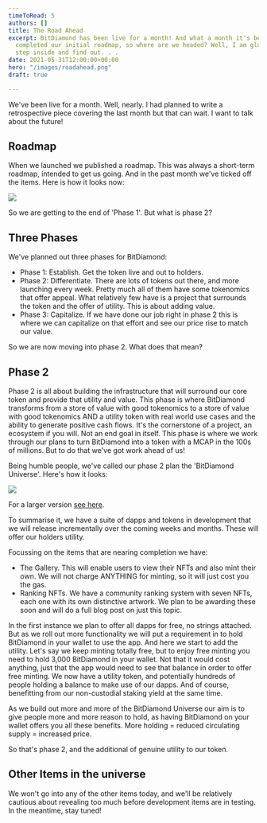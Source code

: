 ```yaml
---
timeToRead: 5
authors: []
title: The Road Ahead
excerpt: BitDiamond has been live for a month! And what a month it's been. We've almost
  completed our initial roadmap, so where are we headed? Well, I am glad you asked,
  step inside and find out. . .
date: 2021-05-31T12:00:00+00:00
hero: "/images/roadahead.png"
draft: true

---
```

We've been live for a month. Well, nearly. I had planned to write a retrospective piece covering the last month but that can wait. I want to talk about the future!

## Roadmap

When we launched we published a roadmap. This was always a short-term roadmap, intended to get us going. And in the past month we've ticked off the items. Here is how it looks now:

![](/images/roadmap-on-black-2021-05-28.svg)

So we are getting to the end of 'Phase 1'. But what is phase 2?

## Three Phases

We've planned out three phases for BitDiamond:

* Phase 1: Establish. Get the token live and out to holders.
* Phase 2: Differentiate. There are lots of tokens out there, and more launching every week. Pretty much all of them have some tokenomics that offer appeal. What relatively few have is a project that surrounds the token and the offer of utility. This is about adding value.
* Phase 3: Capitalize. If we have done our job right in phase 2 this is where we can capitalize on that effort and see our price rise to match our value.

So we are now moving into phase 2. What does that mean?

## Phase 2

Phase 2 is all about building the infrastructure that will surround our core token and provide that utility and value. This phase is where BitDiamond transforms from a store of value with good tokenomics to a store of value with good tokenomics AND a utility token with real world use cases and the ability to generate positive cash flows. It's the cornerstone of a project, an ecosystem if you will. Not an end goal in itself. This phase is where we work through our plans to turn BitDiamond into a token with a MCAP in the 100s of millions. But to do that we've got work ahead of us!

Being humble people, we've called our phase 2 plan the 'BitDiamond Universe'. Here's how it looks:

![](/images/platform-1.png)

For a larger version [see here](https://www.btdmd.com/platform.png).

To summarise it, we have a suite of dapps and tokens in development that we will release incrementally over the coming weeks and months. These will offer our holders utility. 

Focussing on the items that are nearing completion we have:

* The Gallery. This will enable users to view their NFTs and also mint their own. We will not charge ANYTHING for minting, so it will just cost you the gas. 
* Ranking NFTs. We have a community ranking system with seven NFTs, each one with its own distinctive artwork. We plan to be awarding these soon and will do a full blog post on just this topic.

In the first instance we plan to offer all dapps for free, no strings attached. But as we roll out more functionality we will put a requirement in to hold BitDiamond in your wallet to use the app. And here we start to add the utility. Let's say we keep minting totally free, but to enjoy free minting you need to hold 3,000 BitDiamond in your wallet. Not that it would cost anything, just that the app would need to see that balance in order to offer free minting. We now have a utility token, and potentially hundreds of people holding a balance to make use of our dapps. And of course, benefitting from our non-custodial staking yield at the same time.

As we build out more and more of the BitDiamond Universe our aim is to give people more and more reason to hold, as having BitDiamond on your wallet offers you all these benefits. More holding = reduced circulating supply = increased price.

So that's phase 2, and the additional of genuine utility to our token.

## Other Items in the universe

We won't go into any of the other items today, and we'll be relatively cautious about revealing too much before development items are in testing. In the meantime, stay tuned!